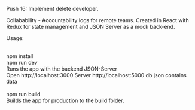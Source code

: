 Push 16: Implement delete developer.


Collabability - Accountability logs for remote teams. Created in React with Redux for state management and JSON Server as a mock back-end.

Usage:<br/>


<br/>
npm install<br/>
npm run dev<br/>
Runs the app with the backend JSON-Server<br/>
Open http://localhost:3000 Server http://localhost:5000 db.json contains data<br/>
<br/>
npm run build<br/>
Builds the app for production to the build folder.
